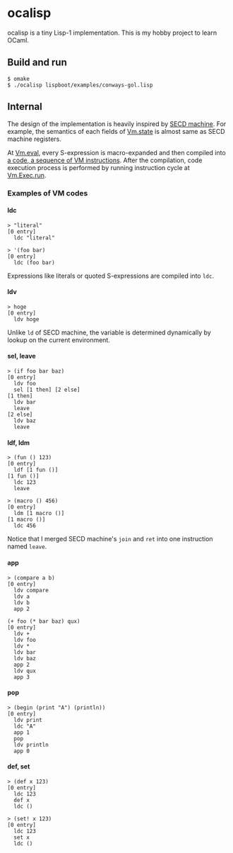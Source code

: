 ocalisp
==

ocalisp is a tiny Lisp-1 implementation.
This is my hobby project to learn OCaml.

## Build and run

    $ omake
    $ ./ocalisp lispboot/examples/conways-gol.lisp

## Internal

The design of the implementation is heavily inspired by [SECD machine](https://en.wikipedia.org/wiki/SECD_machine).
For example, the semantics of each fields of [Vm.state](lib/vm.ml#L41) is almost same as SECD machine registers.

At [Vm.eval](lib/vm.ml#L400), every S-expression is macro-expanded and then compiled into [a code, a sequence of VM instructions](lib/vm.ml#L4).
After the compilation, code execution process is performed by running instruction cycle at [Vm.Exec.run](lib/vm.ml#L348).

### Examples of VM codes

#### ldc

```
> "literal"
[0 entry]
  ldc "literal"

> '(foo bar)
[0 entry]
  ldc (foo bar)
```

Expressions like literals or quoted S-expressions are compiled into `ldc`.

#### ldv

```
> hoge
[0 entry]
  ldv hoge
```

Unlike `ld` of SECD machine, the variable is determined dynamically by lookup on the current environment.

#### sel, leave

```
> (if foo bar baz)
[0 entry]
  ldv foo
  sel [1 then] [2 else]
[1 then]
  ldv bar
  leave
[2 else]
  ldv baz
  leave
```

#### ldf, ldm

```
> (fun () 123)
[0 entry]
  ldf [1 fun ()]
[1 fun ()]
  ldc 123
  leave

> (macro () 456)
[0 entry]
  ldm [1 macro ()]
[1 macro ()]
  ldc 456
```

Notice that I merged SECD machine's `join` and `ret` into one instruction named `leave`.

#### app

```
> (compare a b)
[0 entry]
  ldv compare
  ldv a
  ldv b
  app 2

(+ foo (* bar baz) qux)
[0 entry]
  ldv +
  ldv foo
  ldv *
  ldv bar
  ldv baz
  app 2
  ldv qux
  app 3
```

#### pop

```
> (begin (print "A") (println))
[0 entry]
  ldv print
  ldc "A"
  app 1
  pop
  ldv println
  app 0
```

#### def, set

```
> (def x 123)
[0 entry]
  ldc 123
  def x
  ldc ()

> (set! x 123)
[0 entry]
  ldc 123
  set x
  ldc ()
```

